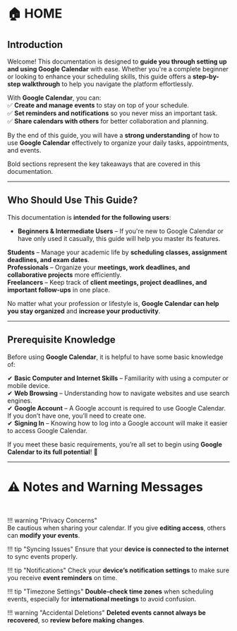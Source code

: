 # 🏠 HOME  

## Introduction  

Welcome! This documentation is designed to **guide you through setting up and using Google Calendar** with ease. Whether you're a complete beginner or looking to enhance your scheduling skills, this guide offers a **step-by-step walkthrough** to help you navigate the platform effortlessly.  

With **Google Calendar**, you can:  
✅ **Create and manage events** to stay on top of your schedule.  
✅ **Set reminders and notifications** so you never miss an important task.  
✅ **Share calendars with others** for better collaboration and planning.  

By the end of this guide, you will have a **strong understanding** of how to use **Google Calendar**  effectively to organize your daily tasks, appointments, and events.

Bold sections represent the key takeaways that are covered in this documentation.

---  

## Who Should Use This Guide?  

This documentation is **intended for the following users**:  
* **Beginners & Intermediate Users** – If you're new to Google Calendar or have only used it casually, this guide will help you master its features.  

**Students** – Manage your academic life by **scheduling classes, assignment deadlines, and exam dates**.  
**Professionals** – Organize your **meetings, work deadlines, and collaborative projects** more efficiently.  
**Freelancers** – Keep track of **client meetings, project deadlines, and important follow-ups** in one place.  

No matter what your profession or lifestyle is, **Google Calendar can help you stay organized** and **increase your productivity**.  

---  

## Prerequisite Knowledge  

Before using **Google Calendar**, it is helpful to have some basic knowledge of:  

✔ **Basic Computer and Internet Skills** – Familiarity with using a computer or mobile device.  
✔ **Web Browsing** – Understanding how to navigate websites and use search engines.  
✔ **Google Account** – A Google account is required to use Google Calendar. If you don’t have one, you’ll need to create one.  
✔ **Signing In** – Knowing how to log into a Google account will make it easier to access Google Calendar.  

If you meet these basic requirements, you’re all set to begin using **Google Calendar to its full potential**! 🎉  

---

# ⚠️ Notes and Warning Messages  
<br>  

!!! warning "Privacy Concerns"  
    Be cautious when sharing your calendar. If you give **editing access**, others can **modify your events**.

!!! tip "Syncing Issues"
    Ensure that your **device is connected to the internet** to sync events properly.

!!! tip "Notifications"
    Check your **device’s notification settings** to make sure you receive **event reminders** on time.

!!! tip "Timezone Settings"
    **Double-check time zones** when scheduling events, especially for **international meetings** to avoid confusion.

!!! warning "Accidental Deletions"
    **Deleted events cannot always be recovered**, so **review before making changes**.
  
